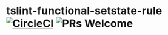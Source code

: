 # tslint-functional-setstate-rule [![CircleCI](https://circleci.com/gh/sutrkiller/tslint-functional-setstate-rule.svg?style=svg)](https://circleci.com/gh/sutrkiller/tslint-functional-setstate-rule) ![PRs Welcome](https://img.shields.io/badge/PRs-welcome-brightgreen.svg)
 
